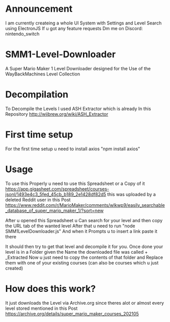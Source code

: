# Announcement
I am currently createing a whole UI System with Settings and Level Search using ElectronJS
If u got any feature requests Dm me on Discord: nintendo_switch

# SMM1-Level-Downloader
A Super Mario Maker 1 Level Downloader designed for the Use of the WayBackMachines Level Collection

# Decompilation
To Decompile the Levels I used ASH Extractor which is already In this Repository
http://wiibrew.org/wiki/ASH_Extractor

# First time setup
For the first time setup u need to install axios
"npm install axios"

# Usage
To use this Properly u need to use this Spreadsheet or a Copy of it
https://app.gigasheet.com/spreadsheet/courses-jsonl/1493e4c3_5fed_45cb_b189_2e1428df82d5
this was uploaded by a deleted Reddit user in this Post
https://www.reddit.com/r/MarioMaker/comments/wlkwp9/easily_searchable_database_of_super_mario_maker_1/?sort=new

After u opened this Spreadsheet u Can search for your level and then copy the URL tab of the wanted level
After that u need to run "node SMM1LevelDownloader.js"
And when it Prompts u to insert a link paste it there

It should then try to get that level and decompile it for you.
Once done your level is in a Folder given the Name the downloaded file was called + _Extracted
Now u just need to copy the contents of that folder and Replace them with one of your existing courses (can also be courses which u just created)

# How does this work?
It just downloads the Level via Archive.org since theres alot or almost every level stored mentioned in this Post
https://archive.org/details/super_mario_maker_courses_202105
